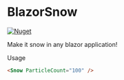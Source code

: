 # BlazorSnow

[![Nuget](https://img.shields.io/nuget/v/blazorsnow)](https://www.nuget.org/packages/blazorsnow/)


Make it snow in any blazor application!

Usage

```html
<Snow ParticleCount="100" />
```
